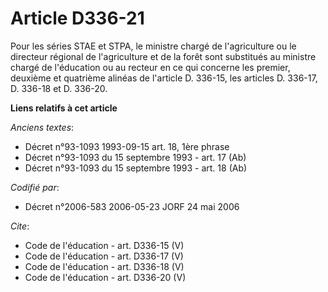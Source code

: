 # Article D336-21

Pour les séries STAE et STPA, le ministre chargé de l'agriculture ou le directeur régional de l'agriculture et de la forêt
sont substitués au ministre chargé de l'éducation ou au recteur en ce qui concerne les premier, deuxième et quatrième alinéas
de l'article D. 336-15, les articles D. 336-17, D. 336-18 et D. 336-20.

**Liens relatifs à cet article**

_Anciens textes_:

  - Décret n°93-1093 1993-09-15 art. 18, 1ère phrase
  - Décret n°93-1093 du 15 septembre 1993 - art. 17 (Ab)
  - Décret n°93-1093 du 15 septembre 1993 - art. 18 (Ab)

_Codifié par_:

  - Décret n°2006-583 2006-05-23 JORF 24 mai 2006

_Cite_:

  - Code de l'éducation - art. D336-15 (V)
  - Code de l'éducation - art. D336-17 (V)
  - Code de l'éducation - art. D336-18 (V)
  - Code de l'éducation - art. D336-20 (V)
